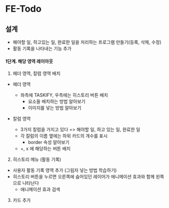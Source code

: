 # FE-Todo

## 설계

- 해야할 일, 하고있는 일, 완료한 일을 처리하는 프로그램 만들기(등록, 삭제, 수정)
- 활동 기록을 나타내는 기능 추가

#### 1단계. 해당 영역 레이아웃

1. 헤더 영역, 칼럼 영역 배치

- 헤더 영역

  - 좌측에 TASKIFY, 우측에는 히스토리 버튼 배치
    - 요소들 배치하는 방법 알아보기
    - 이미지를 넣는 방법 알아보기

- 칼럼 영역

  - 3가지 칼럼을 가지고 있다 => 해야할 일, 하고 있는 일, 완료한 일
  - 각 칼럼의 이름 옆에는 하위 카드의 개수를 표시
    - border 속성 알아보기
  - +, x 에 해당하는 버튼 배치

2. 히스토리 메뉴 (활동 기록)

- 사용자 활동 기록 영역 추가 (그림자 넣는 방법 학습하기)
- 히스토리 버튼을 누르면 오른쪽에 숨어있던 레이어가 애니메이션 효과와 함께 왼쪽으로 나타난다
  - 애니메이션 효과 검색

3. 카드 추가
